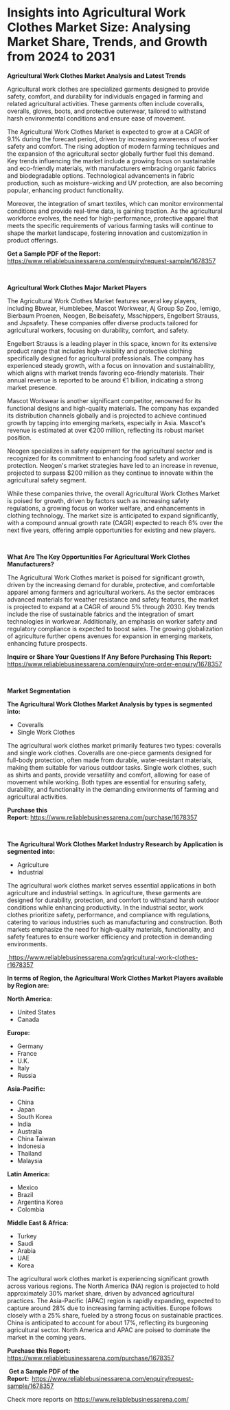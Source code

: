 <p><h1>Insights into Agricultural Work Clothes Market Size: Analysing Market Share, Trends, and Growth from 2024 to 2031</h1></p><p><strong>Agricultural Work Clothes Market Analysis and Latest Trends</strong></p>
<p><p>Agricultural work clothes are specialized garments designed to provide safety, comfort, and durability for individuals engaged in farming and related agricultural activities. These garments often include coveralls, overalls, gloves, boots, and protective outerwear, tailored to withstand harsh environmental conditions and ensure ease of movement.</p><p>The Agricultural Work Clothes Market is expected to grow at a CAGR of 9.1% during the forecast period, driven by increasing awareness of worker safety and comfort. The rising adoption of modern farming techniques and the expansion of the agricultural sector globally further fuel this demand. Key trends influencing the market include a growing focus on sustainable and eco-friendly materials, with manufacturers embracing organic fabrics and biodegradable options. Technological advancements in fabric production, such as moisture-wicking and UV protection, are also becoming popular, enhancing product functionality. </p><p>Moreover, the integration of smart textiles, which can monitor environmental conditions and provide real-time data, is gaining traction. As the agricultural workforce evolves, the need for high-performance, protective apparel that meets the specific requirements of various farming tasks will continue to shape the market landscape, fostering innovation and customization in product offerings.</p></p>
<p><strong>Get a Sample PDF of the Report:&nbsp;</strong> <a href="https://www.reliablebusinessarena.com/enquiry/request-sample/1678357?utm_campaign=1948&utm_medium=2&utm_source=Github&utm_content=ia&utm_term=28122024&utm_id=agricultural-work-clothes">https://www.reliablebusinessarena.com/enquiry/request-sample/1678357</a></p>
<p>&nbsp;</p>
<p><strong>Agricultural Work Clothes Major Market Players</strong></p>
<p><p>The Agricultural Work Clothes Market features several key players, including Bbwear, Humblebee, Mascot Workwear, Aj Group Sp Zoo, Iemigo, Bierbaum Proenen, Neogen, Beibeisafety, Msschippers, Engelbert Strauss, and Jspsafety. These companies offer diverse products tailored for agricultural workers, focusing on durability, comfort, and safety.</p><p>Engelbert Strauss is a leading player in this space, known for its extensive product range that includes high-visibility and protective clothing specifically designed for agricultural professionals. The company has experienced steady growth, with a focus on innovation and sustainability, which aligns with market trends favoring eco-friendly materials. Their annual revenue is reported to be around €1 billion, indicating a strong market presence.</p><p>Mascot Workwear is another significant competitor, renowned for its functional designs and high-quality materials. The company has expanded its distribution channels globally and is projected to achieve continued growth by tapping into emerging markets, especially in Asia. Mascot's revenue is estimated at over €200 million, reflecting its robust market position.</p><p>Neogen specializes in safety equipment for the agricultural sector and is recognized for its commitment to enhancing food safety and worker protection. Neogen's market strategies have led to an increase in revenue, projected to surpass $200 million as they continue to innovate within the agricultural safety segment.</p><p>While these companies thrive, the overall Agricultural Work Clothes Market is poised for growth, driven by factors such as increasing safety regulations, a growing focus on worker welfare, and enhancements in clothing technology. The market size is anticipated to expand significantly, with a compound annual growth rate (CAGR) expected to reach 6% over the next five years, offering ample opportunities for existing and new players.</p></p>
<p>&nbsp;</p>
<p><strong>What Are The Key Opportunities For Agricultural Work Clothes Manufacturers?</strong></p>
<p><p>The Agricultural Work Clothes market is poised for significant growth, driven by the increasing demand for durable, protective, and comfortable apparel among farmers and agricultural workers. As the sector embraces advanced materials for weather resistance and safety features, the market is projected to expand at a CAGR of around 5% through 2030. Key trends include the rise of sustainable fabrics and the integration of smart technologies in workwear. Additionally, an emphasis on worker safety and regulatory compliance is expected to boost sales. The growing globalization of agriculture further opens avenues for expansion in emerging markets, enhancing future prospects.</p></p>
<p><strong>Inquire or Share Your Questions If Any Before Purchasing This Report:</strong> <a href="https://www.reliablebusinessarena.com/enquiry/pre-order-enquiry/1678357?utm_campaign=1948&utm_medium=2&utm_source=Github&utm_content=ia&utm_term=28122024&utm_id=agricultural-work-clothes">https://www.reliablebusinessarena.com/enquiry/pre-order-enquiry/1678357</a></p>
<p>&nbsp;</p>
<p><strong>Market Segmentation</strong></p>
<p><strong>The Agricultural Work Clothes Market Analysis by types is segmented into:</strong></p>
<p><ul><li>Coveralls</li><li>Single Work Clothes</li></ul></p>
<p><p>The agricultural work clothes market primarily features two types: coveralls and single work clothes. Coveralls are one-piece garments designed for full-body protection, often made from durable, water-resistant materials, making them suitable for various outdoor tasks. Single work clothes, such as shirts and pants, provide versatility and comfort, allowing for ease of movement while working. Both types are essential for ensuring safety, durability, and functionality in the demanding environments of farming and agricultural activities.</p></p>
<p><strong>Purchase this Report:&nbsp;</strong><a href="https://www.reliablebusinessarena.com/purchase/1678357?utm_campaign=1948&utm_medium=2&utm_source=Github&utm_content=ia&utm_term=28122024&utm_id=agricultural-work-clothes">https://www.reliablebusinessarena.com/purchase/1678357</a></p>
<p>&nbsp;</p>
<p><strong>The Agricultural Work Clothes Market Industry Research by Application is segmented into:</strong></p>
<p><ul><li>Agriculture</li><li>Industrial</li></ul></p>
<p><p>The agricultural work clothes market serves essential applications in both agriculture and industrial settings. In agriculture, these garments are designed for durability, protection, and comfort to withstand harsh outdoor conditions while enhancing productivity. In the industrial sector, work clothes prioritize safety, performance, and compliance with regulations, catering to various industries such as manufacturing and construction. Both markets emphasize the need for high-quality materials, functionality, and safety features to ensure worker efficiency and protection in demanding environments.</p></p>
<p><a href="https://www.reliablebusinessarena.com/agricultural-work-clothes-r1678357?utm_campaign=1948&utm_medium=2&utm_source=Github&utm_content=ia&utm_term=28122024&utm_id=agricultural-work-clothes">&nbsp;https://www.reliablebusinessarena.com/agricultural-work-clothes-r1678357</a></p>
<p><strong>In terms of Region, the Agricultural Work Clothes Market Players available by Region are:</strong></p>
<p>
    <p> <strong> North America: </strong>
        <ul>
            <li>United States</li>
            <li>Canada</li>
        </ul>
        </p> 
    <p> <strong> Europe: </strong>
        <ul>
            <li>Germany</li>
            <li>France</li>
            <li>U.K.</li>
            <li>Italy</li>
            <li>Russia</li>
        </ul>
        </p> 
    <p> <strong> Asia-Pacific: </strong>
        <ul>
            <li>China</li>
            <li>Japan</li>
            <li>South Korea</li>
            <li>India</li>
            <li>Australia</li>
            <li>China Taiwan</li>
            <li>Indonesia</li>
            <li>Thailand</li>
            <li>Malaysia</li>
        </ul>
        </p> 
    <p> <strong> Latin America: </strong>
        <ul>
            <li>Mexico</li>
            <li>Brazil</li>
            <li>Argentina Korea</li>
            <li>Colombia</li>
        </ul>
        </p> 
    <p> <strong> Middle East & Africa: </strong>
        <ul>
            <li>Turkey</li>
            <li>Saudi</li>
            <li>Arabia</li>
            <li>UAE</li>
            <li>Korea</li>
        </ul>
    </p>
    </p>
<p><p>The agricultural work clothes market is experiencing significant growth across various regions. The North America (NA) region is projected to hold approximately 30% market share, driven by advanced agricultural practices. The Asia-Pacific (APAC) region is rapidly expanding, expected to capture around 28% due to increasing farming activities. Europe follows closely with a 25% share, fueled by a strong focus on sustainable practices. China is anticipated to account for about 17%, reflecting its burgeoning agricultural sector. North America and APAC are poised to dominate the market in the coming years.</p></p>
<p><strong>Purchase this Report: </strong><a href="https://www.reliablebusinessarena.com/purchase/1678357?utm_campaign=1948&utm_medium=2&utm_source=Github&utm_content=ia&utm_term=28122024&utm_id=agricultural-work-clothes">https://www.reliablebusinessarena.com/purchase/1678357</a></p>
<p>&nbsp;<strong>Get a Sample PDF of the Report:&nbsp;&nbsp;</strong><a href="https://www.reliablebusinessarena.com/enquiry/request-sample/1678357?utm_campaign=1948&utm_medium=2&utm_source=Github&utm_content=ia&utm_term=28122024&utm_id=agricultural-work-clothes">https://www.reliablebusinessarena.com/enquiry/request-sample/1678357</a></p>
<p><strong></strong></p>
<p>Check more reports on <a href="https://www.reliablebusinessarena.com/?utm_campaign=1948&utm_medium=2&utm_source=Github&utm_content=ia&utm_term=28122024&utm_id=agricultural-work-clothes">https://www.reliablebusinessarena.com/</a></p>